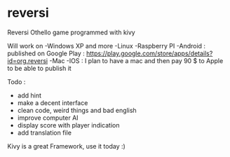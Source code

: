 reversi
=======

Reversi Othello game programmed with kivy

Will work on 
-Windows XP and more 
-Linux
-Raspberry PI
-Android : published on Google Play  : https://play.google.com/store/apps/details?id=org.reversi
-Mac
-IOS : I plan to have a mac and then pay 90 $ to Apple to be able to publish it


Todo :
- add hint
- make a decent interface
- clean code, weird things and bad english
- improve computer AI
- display score with player indication
- add translation file

Kivy is a great Framework, use it today :)
